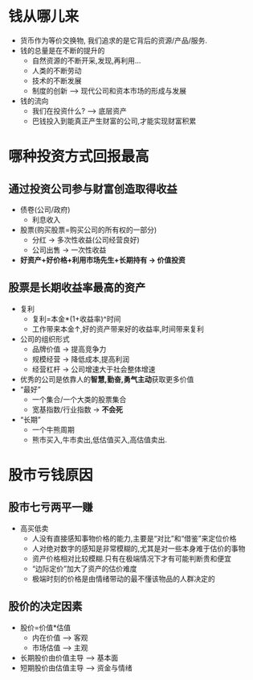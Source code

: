 
# 钱从哪儿来

+ 货币作为等价交换物, 我们追求的是它背后的资源/产品/服务.
+ 钱的总量是在不断的提升的
  + 自然资源的不断开采,发现,再利用...
  + 人类的不断劳动
  + 技术的不断发展
  + 制度的创新 —> 现代公司和资本市场的形成与发展
+ 钱的流向
  + 我们在投资什么? —> 底层资产
  + 巴钱投入到能真正产生财富的公司,才能实现财富积累
  

# 哪种投资方式回报最高


## 通过投资公司参与财富创造取得收益
+ 债卷(公司/政府)
  + 利息收入
+ 股票(购买股票=购买公司的所有权的一部分)
  + 分红 -> 多次性收益(公司经营良好)
  + 公司出售 -> 一次性收益
+ **好资产+好价格+利用市场先生+长期持有 -> 价值投资**


## 股票是长期收益率最高的资产
+ 复利
  + 复利=本金*(1+收益率)^时间 
  + 工作带来本金↑,好的资产带来好的收益率,时间带来复利 
+ 公司的组织形式 
  + 品牌价值 -> 提高竞争力
  + 规模经营 -> 降低成本,提高利润
  + 经营杠杆 -> 公司增速大于社会整体增速
+ 优秀的公司是依靠人的**智慧,勤奋,勇气主动**获取更多价值
+ “最好” 
  + 一个集合/一个大类的股票集合 
  + 宽基指数/行业指数 -> **不会死**
+ “长期” 
  + 一个牛熊周期 
  + 熊市买入,牛市卖出,低估值买入,高估值卖出.


# 股市亏钱原因


## 股市七亏两平一赚
+ 高买低卖
  + 人没有直接感知事物价格的能力,主要是“对比”和“借鉴”来定位价格
  + 人对绝对数字的感知是非常模糊的,尤其是对一些本身难于估价的事物
  + 资产价格相对比较模糊.只有在极端情况下才有可能判断贵和便宜 
  + “边际定价”加大了资产的估价难度
  + 极端时刻的价格是由情绪带动的最不懂该物品的人群决定的


## 股价的决定因素
+ 股价=价值*估值
  + 内在价值 —> 客观
  + 市场估值 —> 主观
+ 长期股价由价值主导 —> 基本面
+ 短期股价由估值主导 —> 资金与情绪
